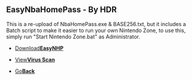 ## EasyNbaHomePass - By HDR

This is a re-upload of NbaHomePass.exe & BASE256.txt, but it includes a Batch script to make it easier to run your own Nintendo Zone, to use this, simply run "Start Nintendo Zone.bat" as Administrator.

<onebutton>
  <ul>
    <li><a href="EasyNbaHomePass.zip">Download<strong>EasyNHP</strong></a></li>
  </ul>
  <ul>
  <li><a href="https://www.virustotal.com/#/file/157148c11c485c8a88ae7211c389191a7b8503f0020fe2c1879f9a4ff2053872/detection">View<strong>Virus Scan</strong></a></li>
  </ul>
  
  
<ul>
            <li><a href="../">Go<strong>Back</strong></a></li>
          </ul>
</onebutton>
